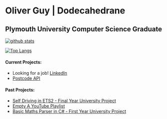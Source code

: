 # Oliver Guy | Dodecahedrane
## Plymouth University Computer Science Graduate


[![github stats](https://github-readme-stats.vercel.app/api?username=Dodecahedrane&count_private=true&theme=midnight-purple)](https://github.com/anuraghazra/github-readme-stats)

[![Top Langs](https://github-readme-stats.vercel.app/api/top-langs/?username=Dodecahedrane&theme=midnight-purple&hide=jupyter%20notebook)](https://github.com/anuraghazra/github-readme-stats)

#### Current Projects:

- Looking for a job! [LinkedIn](https://www.linkedin.com/in/oliver-guy-a119a9198/)
- [Postcode API](https://github.com/Dodecahedrane/PostcodeApi)

#### Past Projects:
- [Self Driving in ETS2 - Final Year University Project](https://github.com/Dodecahedrane/ETS2-Self-Driving-AI)
- [Empty A YouTube Playlist](https://github.com/Dodecahedrane/Empty-A-YouTube-Playlist)
- [Basic Maths Parser in C# - First Year University Project](https://github.com/Dodecahedrane/Basic-Maths-Parser)
